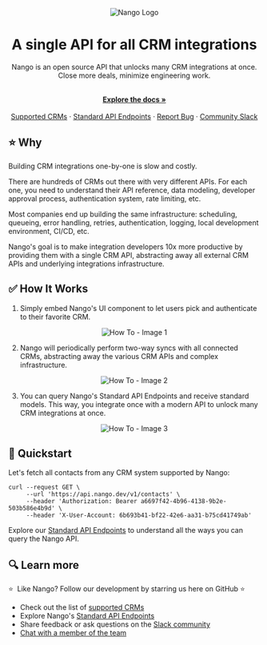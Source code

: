 <div align="center">
  
  ![Nango Logo](https://uploads-ssl.webflow.com/62a9f4a7a5a3d9ef1439982a/6311c3a48ebd85d6ed8f8f05_logo-background.png)

</div>

<h1 align="center">A single API for all CRM integrations</h1>

<div align="center">
Nango is an open source API that unlocks many CRM integrations at once. Close more deals, minimize engineering work.
</div>

<p align="center">
    <br />
    <a href="https://docs.nango.dev" rel="dofollow"><strong>Explore the docs »</strong></a>
    <br />

  <br/>
    <a href="https://docs.nango.dev/docs/supported-crms">Supported CRMs</a>
    ·
    <a href="https://docs.nango.dev/reference">Standard API Endpoints</a>
    ·
    <a href="https://github.com/nangohq/nango/issues">Report Bug</a>
    ·
    <a href="https://nango.dev/slack">Community Slack</a>
</p>

## ⭐ Why

Building CRM integrations one-by-one is slow and costly.

There are hundreds of CRMs out there with very different APIs. For each one, you need to understand their API reference, data modeling, developer approval process, authentication system, rate limiting, etc.

Most companies end up building the same infrastructure: scheduling, queueing, error handling, retries, authentication, logging, local development environment, CI/CD, etc.

Nango's goal is to make integration developers 10x more productive by providing them with a single CRM API, abstracting away all external CRM APIs and underlying integrations infrastructure.

## ✅ How It Works

1. Simply embed Nango's UI component to let users pick and authenticate to their favorite CRM.

<div align="center">
  
  ![How To - Image 1](https://uploads-ssl.webflow.com/62a9f4a7a5a3d9ef1439982a/6311bbe9fab5d2063576bc61_howto1.png)

</div>

2. Nango will periodically perform two-way syncs with all connected CRMs, abstracting away the various CRM APIs and complex infrastructure.

<div align="center">
  
  ![How To - Image 2](https://uploads-ssl.webflow.com/62a9f4a7a5a3d9ef1439982a/6311bbe956585b4cffb1756a_howto2.png)

</div>

3. You can query Nango's Standard API Endpoints and receive standard models. This way, you integrate once with a modern API to unlock many CRM integrations at once.

<div align="center">
  
  ![How To - Image 3](https://uploads-ssl.webflow.com/62a9f4a7a5a3d9ef1439982a/6311bbe90d09390ddaca9e80_howto3.png)

</div>

## 🚀 Quickstart

Let's fetch all contacts from any CRM system supported by Nango:

```
curl --request GET \
     --url 'https://api.nango.dev/v1/contacts' \
     --header 'Authorization: Bearer a6697f42-4b96-4138-9b2e-503b586e4b9d' \
     --header 'X-User-Account: 6b693b41-bf22-42e6-aa31-b75cd41749ab'
```

Explore our [Standard API Endpoints](https://docs.nango.dev/reference) to understand all the ways you can query the Nango API.

## 🔍 Learn more

⭐  Like Nango? Follow our development by starring us here on GitHub ⭐

-   Check out the list of [supported CRMs](https://docs.nango.dev/docs/supported-crms)
-   Explore Nango's [Standard API Endpoints](https://docs.nango.dev/reference)
-   Share feedback or ask questions on the [Slack community](https://nango.dev/slack)
-   [Chat with a member of the team](https://nango.dev/demo)
